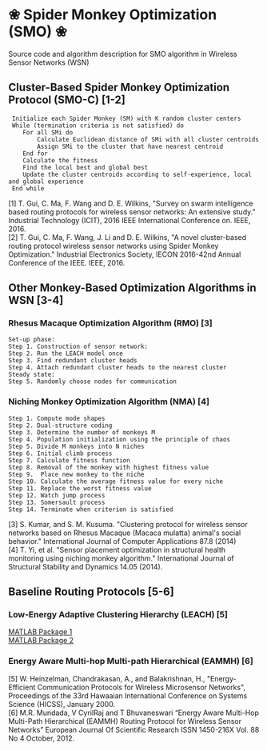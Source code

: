 # ❀ Spider Monkey Optimization (SMO) ❀
Source code and algorithm description for SMO algorithm in Wireless Sensor Networks (WSN)

## Cluster-Based Spider Monkey Optimization Protocol (SMO-C) [1-2]
```
 Initialize each Spider Monkey (SM) with K random cluster centers 
 While (termination criteria is not satisfied) do
	For all SMi do
		Calculate Euclidean distance of SMi with all cluster centroids 
		Assign SMi to the cluster that have nearest centroid
	End for
	Calculate the fitness 
	Find the local best and global best
	Update the cluster centroids according to self-experience, local and global experience
 End while
```

[1]	T. Gui, C. Ma, F. Wang and D. E. Wilkins, "Survey on swarm intelligence based routing protocols for wireless sensor networks: An extensive study." Industrial Technology (ICIT), 2016 IEEE International Conference on. IEEE, 2016. <br>
[2]	T. Gui, C. Ma, F. Wang, J. Li and D. E. Wilkins, "A novel cluster-based routing protocol wireless sensor networks using Spider Monkey Optimization." Industrial Electronics Society, IECON 2016-42nd Annual Conference of the IEEE. IEEE, 2016.


## Other Monkey-Based Optimization Algorithms in WSN [3-4]
### Rhesus Macaque Optimization Algorithm (RMO) [3]
```
Set-up phase:
Step 1. Construction of sensor network:
Step 2. Run the LEACH model once
Step 3. Find redundant cluster heads
Step 4. Attach redundant cluster heads to the nearest cluster
Steady state:
Step 5. Randomly choose nodes for communication 
```

### Niching Monkey Optimization Algorithm (NMA) [4]
```
Step 1. Compute mode shapes 
Step 2. Dual-structure coding
Step 3. Determine the number of monkeys M
Step 4. Population initialization using the principle of chaos
Step 5. Divide M monkeys into N niches
Step 6. Initial climb process
Step 7. Calculate fitness function 
Step 8. Removal of the monkey with highest fitness value
Step 9.  Place new monkey to the niche
Step 10. Calculate the average fitness value for every niche
Step 11. Replace the worst fitness value 
Step 12. Watch jump process
Step 13. Somersault process
Step 14. Terminate when criterion is satisfied
```

[3]	S. Kumar, and S. M. Kusuma. "Clustering protocol for wireless sensor networks based on Rhesus Macaque (Macaca mulatta) animal's social behavior." International Journal of Computer Applications 87.8 (2014) <br>
[4]	T. Yi, et al. "Sensor placement optimization in structural health monitoring using niching monkey algorithm." International Journal of Structural Stability and Dynamics 14.05 (2014).


## Baseline Routing Protocols [5-6]
### Low-Energy Adaptive Clustering Hierarchy (LEACH) [5] <br>
[MATLAB Package 1](https://www.mathworks.com/matlabcentral/fileexchange/48162-leach--low-energy-adaptive-clustering-hierarchy-protocol-) <br>
[MATLAB Package 2](https://www.mathworks.com/matlabcentral/fileexchange/40115-low-energy-adaptive-clustering-hierarchy-protocol--leach-) <br>

### Energy Aware Multi-hop Multi-path Hierarchical (EAMMH) [6] <br>



[5]	W. Heinzelman, Chandrakasan, A., and Balakrishnan, H., "Energy-Efficient Communication Protocols for Wireless Microsensor Networks", Proceedings of the 33rd Hawaaian International Conference on Systems Science (HICSS), January 2000. <br>
[6]	M.R. Mundada, V CyrilRaj and T Bhuvaneswari “Energy Aware Multi-Hop Multi-Path Hierarchical (EAMMH) Routing Protocol for Wireless Sensor Networks” European Journal Of Scientific Research ISSN 1450-216X Vol. 88 No 4 October, 2012.
